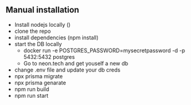 ## Manual installation

- Install nodejs locally ()
- clone the repo
- install dependencies (npm install)
- start the DB locally
  - docker run -e POSTGRES_PASSWORD=mysecretpassword -d -p 5432:5432 postgres
  - Go to neon.tech and get youself a new db
- change .env file and update your db creds
- npx prisma migrate
- npx prisma genarate
- npm run build
- npm run start
